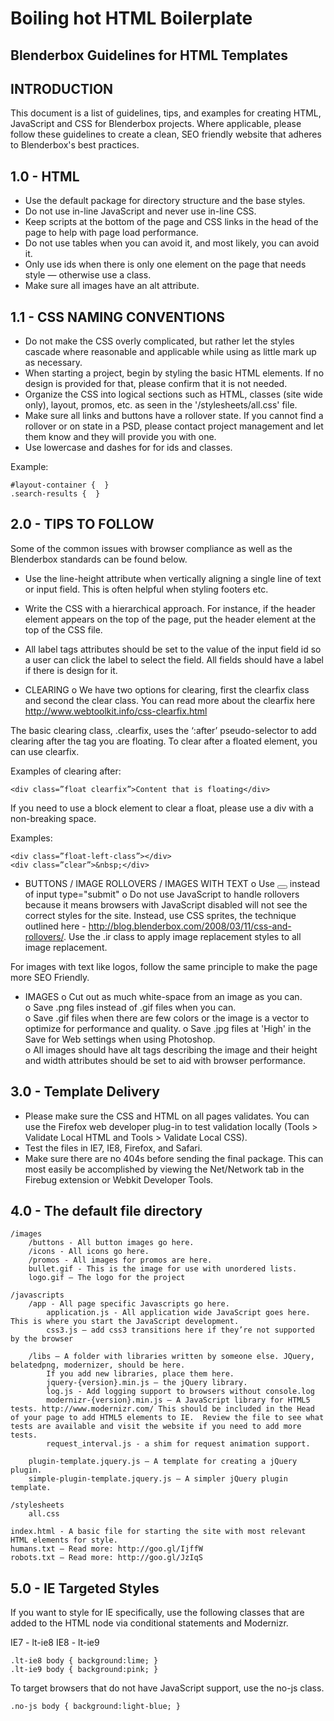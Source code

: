 # Boiling hot HTML Boilerplate
## Blenderbox Guidelines for HTML Templates

## INTRODUCTION

This document is a list of guidelines, tips, and examples for creating HTML, JavaScript and CSS for Blenderbox projects.  Where applicable, please follow these guidelines to create a clean, SEO friendly website that adheres to Blenderbox's best practices.

## 1.0    - HTML

*    Use the default package for directory structure and the base styles.
*    Do not use in-line JavaScript and never use in-line CSS.
*    Keep scripts at the bottom of the page and CSS links in the head of the page to help with page load performance.
*    Do not use tables when you can avoid it, and most likely, you can avoid it.
*    Only use ids when there is only one element on the page that needs style — otherwise use a class.
*    Make sure all images have an alt attribute.

## 1.1    - CSS NAMING CONVENTIONS

*    Do not make the CSS overly complicated, but rather let the styles cascade where reasonable and applicable while using as little mark up as necessary.
*    When starting a project, begin by styling the basic HTML elements.  If no design is provided for that, please confirm that it is not needed.
*    Organize the CSS into logical sections such as HTML, classes (site wide only), layout, promos, etc. as seen in the '/stylesheets/all.css' file. 
*    Make sure all links and buttons have a rollover state.  If you cannot find a rollover or on state in a PSD, please contact project management and let them know and they will provide you with one.
*    Use lowercase and dashes for  for ids and classes.

Example:

    #layout-container {  }
    .search-results {  }

## 2.0 - TIPS TO FOLLOW

Some of the common issues with browser compliance as well as the Blenderbox standards can be found below.

*    Use the line-height attribute when vertically aligning a single line of text or input field.  This is often helpful when styling footers etc.
*    Write the CSS with a hierarchical approach.  For instance, if the header element appears on the top of the page, put the header element at the top of the CSS file.  
*    All label tags attributes should be set to the value of the input field id so a user can click the label to select the field.  All fields should have a label if there is design for it.

*    CLEARING 
o    We have two options for clearing, first the clearfix class and second the clear class.  You can read more about the clearfix here http://www.webtoolkit.info/css-clearfix.html

The basic clearing class, .clearfix, uses the ‘:after’ pseudo-selector to add clearing after the tag you are floating.  To clear after a floated element, you can use clearfix.  

Examples of clearing after:

    <div class=”float clearfix”>Content that is floating</div>


If you need to use a block element to clear a float, please use a div with a non-breaking space.

Examples:

    <div class=”float-left-class”></div>
    <div class=”clear”>&nbsp;</div>


*    BUTTONS / IMAGE ROLLOVERS / IMAGES WITH TEXT
o    Use <button type="submit"></button> instead of input type="submit"
o    Do not use JavaScript to handle rollovers because it means browsers with JavaScript disabled will not see the correct styles for the site.  Instead, use CSS sprites, the technique outlined here - http://blog.blenderbox.com/2008/03/11/css-and-rollovers/.  Use the .ir class to apply image replacement styles to all image replacement.

For images with text like logos, follow the same principle to make the page more SEO Friendly.

*    IMAGES
o    Cut out as much white-space from an image as you can.  
o    Save .png files instead of .gif files when you can.  
o    Save .gif files when there are few colors or the image is a vector to optimize for performance and quality.
o    Save .jpg files at 'High' in the Save for Web settings when using Photoshop.  
o    All images should have alt tags describing the image and their height and width attributes should be set to aid with browser performance.


## 3.0 - Template Delivery

*    Please make sure the CSS and HTML on all pages validates.  You can use the Firefox web developer plug-in to test validation locally (Tools > Validate Local HTML and Tools > Validate Local CSS).
*    Test the files in IE7, IE8, Firefox, and Safari.  
*    Make sure there are no 404s before sending the final package.  This can most easily be accomplished by viewing the Net/Network tab in the Firebug extension or Webkit Developer Tools.


## 4.0 - The default file directory

    /images
        /buttons - All button images go here.
        /icons - All icons go here.
        /promos - All images for promos are here.
        bullet.gif - This is the image for use with unordered lists.
        logo.gif – The logo for the project

    /javascripts
        /app - All page specific Javascripts go here. 
            application.js - All application wide JavaScript goes here.  This is where you start the JavaScript development.
            css3.js – add css3 transitions here if they’re not supported by the browser

        /libs – A folder with libraries written by someone else. JQuery, belatedpng, modernizer, should be here.  
            If you add new libraries, place them here.
            jquery-{version}.min.js – the jQuery library.
            log.js - Add logging support to browsers without console.log
            modernizr-{version}.min.js – A JavaScript library for HTML5 tests. http://www.modernizr.com/ This should be included in the Head of your page to add HTML5 elements to IE.  Review the file to see what tests are available and visit the website if you need to add more tests.
            request_interval.js - a shim for request animation support.

        plugin-template.jquery.js – A template for creating a jQuery plugin.
        simple-plugin-template.jquery.js – A simpler jQuery plugin template.

    /stylesheets
        all.css

    index.html - A basic file for starting the site with most relevant HTML elements for style.
    humans.txt – Read more: http://goo.gl/IjffW 
    robots.txt – Read more: http://goo.gl/JzIqS 

## 5.0 - IE Targeted Styles

If you want to style for IE specifically, use the following classes that are added to the HTML node via conditional statements and Modernizr.

IE7 - lt-ie8
IE8 - lt-ie9

    .lt-ie8 body { background:lime; }
    .lt-ie9 body { background:pink; }


To target browsers that do not have JavaScript support, use the no-js class. 

    .no-js body { background:light-blue; }
